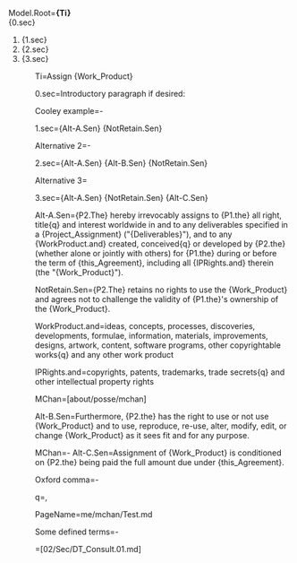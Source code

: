 Model.Root=<b>{Ti}</b><br>{0.sec}<ol><li>{1.sec}<li>{2.sec}<li>{3.sec}<ol>

Ti=Assign {Work_Product}

0.sec=Introductory paragraph if desired:

Cooley example=-

1.sec={Alt-A.Sen} {NotRetain.Sen}

Alternative 2=-

2.sec={Alt-A.Sen} {Alt-B.Sen} {NotRetain.Sen}

Alternative 3=

3.sec={Alt-A.Sen} {NotRetain.Sen} {Alt-C.Sen} 

Alt-A.Sen={P2.The} hereby irrevocably assigns to {P1.the} all right, title{q} and interest worldwide in and to any deliverables specified in a {Project_Assignment} ("{Deliverables}"), and to any {WorkProduct.and} created, conceived{q} or developed by {P2.the} (whether alone or jointly with others) for {P1.the} during or before the term of {this_Agreement}, including all {IPRights.and} therein (the "{Work_Product}").  

NotRetain.Sen={P2.The} retains no rights to use the {Work_Product} and agrees not to challenge the validity of {P1.the}'s ownership of the {Work_Product}. 

WorkProduct.and=ideas, concepts, processes, discoveries, developments, formulae, information, materials, improvements, designs, artwork, content, software programs, other copyrightable works{q} and any other work product
 
IPRights.and=copyrights, patents, trademarks, trade secrets{q} and other intellectual property rights

MChan=[about/posse/mchan]

Alt-B.Sen=Furthermore, {P2.the} has the right to use or not use {Work_Product} and to use, reproduce, re-use, alter, modify, edit, or change {Work_Product} as it sees fit and for any purpose.

MChan=-
Alt-C.Sen=Assignment of {Work_Product} is conditioned on {P2.the} being paid the full amount due under {this_Agreement}.


Oxford comma=-

q=,

PageName=me/mchan/Test.md

Some defined terms=-

=[02/Sec/DT_Consult.01.md]